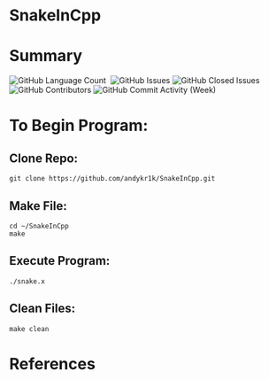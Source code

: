 # SnakeInCpp

# Summary

<div>
<img alt="GitHub Language Count" src="https://img.shields.io/github/languages/count/andykr1k/SnakeInCpp?&style=for-the-badge"/>
<img alt="" src="https://img.shields.io/github/repo-size/andykr1k/SnakeInCpp?&style=for-the-badge"/>
<img alt="GitHub Issues" src="https://img.shields.io/github/issues/andykr1k/SnakeInCpp?&style=for-the-badge"/>
<img alt="GitHub Closed Issues" src="https://img.shields.io/github/issues-closed/andykr1k/SnakeInCpp?&style=for-the-badge"/>
<img alt="GitHub Contributors" src="https://img.shields.io/github/contributors/andykr1k/SnakeInCpp?&style=for-the-badge"/>
<img alt="GitHub Commit Activity (Week)" src="https://img.shields.io/github/commit-activity/w/andykr1k/SnakeInCpp?&style=for-the-badge"/>
</div>

# To Begin Program:

## Clone Repo:

```
git clone https://github.com/andykr1k/SnakeInCpp.git
```

## Make File:
```
cd ~/SnakeInCpp
make
```

## Execute Program:
```
./snake.x
```

## Clean Files:
```
make clean
```

# References

